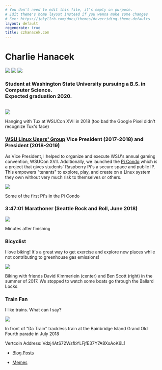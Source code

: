 ```yaml
---
# You don't need to edit this file, it's empty on purpose.
# Edit theme's home layout instead if you wanna make some changes
# See: https://jekyllrb.com/docs/themes/#overriding-theme-defaults
layout: default
regenerate: true
title: czhanacek.com
---
```


<div class="row">
    <div class="col-md-8 col-md-offset-2 text-center">
        <h1>Charlie Hanacek</h1>
        <div class="table-responsive">
            <a href="https://twitter.com/czhanacek" ><img src="assets/twitter-logo.svg" class="socialmedia"/></a>
            <a href="https://linkedin.com/in/czhanacek"><img src="assets/linkedin.png" class="socialmedia"/></a>
            <a href="https://github.com/czhanacek" ><img src="assets/github-logo.png" class="socialmedia"/></a>
        </div>
     </div>
</div>
<div class="row">
    <div class="col-md-offset-3 col-md-6">
        <h3>Student at Washington State University pursuing a B.S. in Computer Science. 
        <br /> 
        Expected graduation 2020.</h3>
        <br />
        <div class="post-img">
            <img class="cute-img" src="/assets/withtux.JPG"/>
            <p>Hanging with Tux at WSUCon XVII in 2018 (too bad the Google Pixel didn't recognize Tux's face)</p>
        </div>
        <h3><a href="http://lug.wsu.edu">WSU Linux Users' Group</a> Vice President (2017-2018) and President (2018-2019)</h3>
        <p>As Vice President, I helped to organize and execute WSU's annual gaming convention, WSUCon XVII. Additionally, we launched the <a href="http://lug.wsu.edu/pi-condo.html">Pi Condo</a> which is a project that gives students' Raspberry Pi's a secure space and public IP. This empowers "tenants" to explore, play, and create on a Linux system they own without very much risk to themselves or others.
        <br />
        </p>
        <div class="post-img">
            <img class="cute-img" src="/assets/pisincondo.jpg"/>
            <p>Some of the first Pi's in the Pi Condo</p>
        </div>
        <h3>3:47:01 Marathoner (Seattle Rock and Roll, June 2018)</h3>
        <div class="post-img">
            <img class="cute-img" src="/assets/postmarathon.jpg"/>
            <p>Minutes after finishing</p>
        </div>
        <h3>Bicyclist</h3>
        <p>I love biking! It's a great way to get exercise and explore new places while not contributing to greenhouse gas emissions!</p>
        <div class="post-img">
            <img class="cute-img" src="/assets/bikeatlocks.jpg"/>
            <p>Biking with friends David Kimmerlein (center) and Ben Scott (right) in the summer of 2017. We stopped to watch some boats go through the Ballard Locks.</p>
        </div>
        <h3>Train Fan</h3>
        <p>I like trains. What can I say?</p>
        <div class="post-img">
            <img class="cute-img" src="/assets/tracklesstrain.jpg"/>
            <p>In front of "Da Train" trackless train at the Bainbridge Island Grand Old Fourth parade in July 2018</p>
        </div>
        <div>
            <p>Vertcoin Address: Vdzj4AtS72WsfbYLFjfE37Y7A8XoAoK6L1</p>
        </div>
        <ul class="list-group text-center">
            <a class="list-item" href="/post-index.html"><li class="list-group-item">Blog Posts</li></a>
        </ul>
        <ul class="list-group text-center">
            <a class="list-item" href="/memes.html"><li class="list-group-item">Memes</li></a>
        </ul>
    </div>
</div>